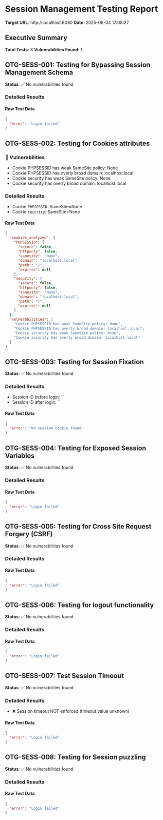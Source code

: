 # Session Management Testing Report

**Target URL**: http://localhost:8080
**Date**: 2025-08-04 17:08:27

## Executive Summary

**Total Tests**: 8
**Vulnerabilities Found**: 1

## OTG-SESS-001: Testing for Bypassing Session Management Schema

**Status**: ✅ No vulnerabilities found

### Detailed Results

#### Raw Test Data
```json
{
  "error": "Login failed"
}
```

## OTG-SESS-002: Testing for Cookies attributes

### 🚨 Vulnerabilities
- Cookie PHPSESSID has weak SameSite policy: None
- Cookie PHPSESSID has overly broad domain: localhost.local
- Cookie security has weak SameSite policy: None
- Cookie security has overly broad domain: localhost.local

### Detailed Results
- Cookie `PHPSESSID`: SameSite=None
- Cookie `security`: SameSite=None

#### Raw Test Data
```json
{
  "cookies_analyzed": {
    "PHPSESSID": {
      "secure": false,
      "httponly": false,
      "samesite": "None",
      "domain": "localhost.local",
      "path": "/",
      "expires": null
    },
    "security": {
      "secure": false,
      "httponly": false,
      "samesite": "None",
      "domain": "localhost.local",
      "path": "/",
      "expires": null
    }
  },
  "vulnerabilities": [
    "Cookie PHPSESSID has weak SameSite policy: None",
    "Cookie PHPSESSID has overly broad domain: localhost.local",
    "Cookie security has weak SameSite policy: None",
    "Cookie security has overly broad domain: localhost.local"
  ]
}
```

## OTG-SESS-003: Testing for Session Fixation

**Status**: ✅ No vulnerabilities found

### Detailed Results
- Session ID before login: ``
- Session ID after login: ``

#### Raw Test Data
```json
{
  "error": "No session cookie found"
}
```

## OTG-SESS-004: Testing for Exposed Session Variables

**Status**: ✅ No vulnerabilities found

### Detailed Results

#### Raw Test Data
```json
{
  "error": "Login failed"
}
```

## OTG-SESS-005: Testing for Cross Site Request Forgery (CSRF)

**Status**: ✅ No vulnerabilities found

### Detailed Results

#### Raw Test Data
```json
{
  "error": "Login failed"
}
```

## OTG-SESS-006: Testing for logout functionality

**Status**: ✅ No vulnerabilities found

### Detailed Results

#### Raw Test Data
```json
{
  "error": "Login failed"
}
```

## OTG-SESS-007: Test Session Timeout

**Status**: ✅ No vulnerabilities found

### Detailed Results
- ❌ Session timeout NOT enforced (timeout value unknown)

#### Raw Test Data
```json
{
  "error": "Login failed"
}
```

## OTG-SESS-008: Testing for Session puzzling

**Status**: ✅ No vulnerabilities found

### Detailed Results

#### Raw Test Data
```json
{
  "error": "Login failed"
}
```

